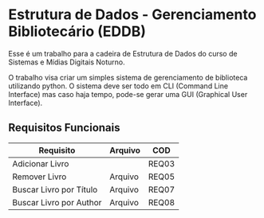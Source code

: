 # Estrutura de Dados - Gerenciamento Bibliotecário (EDDB)

Esse é um trabalho para a cadeira de Estrutura de Dados do curso de Sistemas e
Mídias Digitais Noturno.

O trabalho visa criar um simples sistema de gerenciamento de biblioteca
utilizando python. O sistema deve ser todo em CLI (Command Line Interface)
mas caso haja tempo, pode-se gerar uma GUI (Graphical User Interface).


## Requisitos Funcionais

| Requisito | Arquivo |  COD |
| --------  | ------- |  --- |
| Adicionar Livro |             | REQ03 |
| Remover Livro |   Arquivo   | REQ05 |
| Buscar Livro por Título | Arquivo | REQ07 |
| Buscar Livro por Author | Arquivo | REQ08 |

